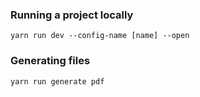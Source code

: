 ### Running a project locally

```
yarn run dev --config-name [name] --open
```

### Generating files

```
yarn run generate pdf
```
